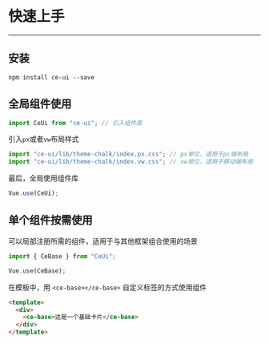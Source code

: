 # 快速上手

<!-- {.md} -->

---

<!-- {.md} -->

## 安装

<!-- {.md} -->

```
npm install ce-ui --save
```

<!-- {.md} -->

## 全局组件使用

<!-- {.md} -->

```js
import CeUi from "ce-ui"; // 引入组件库
```

<!-- {.md} -->

引入<!-- {.md} -->`px`或者`vw`布局样式

```js
import "ce-ui/lib/theme-chalk/index.px.css"; // px单位，适用于pc端布局
import "ce-ui/lib/theme-chalk/index.vw.css"; // vw单位，适用于移动端布局
```

最后，全局使用组件库<!-- {.md} -->

```js
Vue.use(CeUi);
```

<!-- {.md} -->

## 单个组件按需使用

<!-- {.md} -->

可以局部注册所需的组件，适用于与其他框架组合使用的场景

<!-- {.md} -->

```js
import { CeBase } from "CeUi";

Vue.use(CeBase);
```

<!-- {.md} -->

在模板中，用<!-- {.md} --> `<ce-base></ce-base>` 自定义标签的方式使用组件

```html
<template>
  <div>
    <ce-base>这是一个基础卡片</ce-base>
  </div>
</template>
```

<!-- {.md} -->
